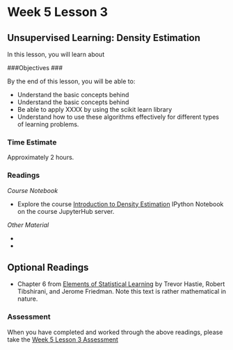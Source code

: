 # Week 5 Lesson 3 #
## Unsupervised Learning: Density Estimation ##

In this lesson, you will learn about 

###Objectives ###

By the end of this lesson, you will be able to:

- Understand the basic concepts behind 
- Understand the basic concepts behind 
- Be able to apply XXXX by using the scikit learn library
- Understand how to use these algorithms effectively for different types of learning problems.

### Time Estimate ###

Approximately 2 hours.

### Readings ####

_Course Notebook_

- Explore the course [Introduction to Density Estimation][l2nb]
IPython Notebook on the course JupyterHub server.

_Other Material_

- 
-

## Optional Readings ##


- Chapter 6 from [Elements of Statistical Learning][esl] by Trevor
Hastie, Robert Tibshirani, and Jerome Friedman. Note this text is rather
mathematical in nature.

### Assessment ###

When you have completed and worked through the above readings, please take the [Week 5 Lesson 3 Assessment][la]

[l2nb]: notebooks/intro2de.ipynb
[la]: https://learn.illinois.edu/mod/quiz/


[isl]: http://www-bcf.usc.edu/~gareth/ISL/
[esl]: http://statweb.stanford.edu/~tibs/ElemStatLearn/
